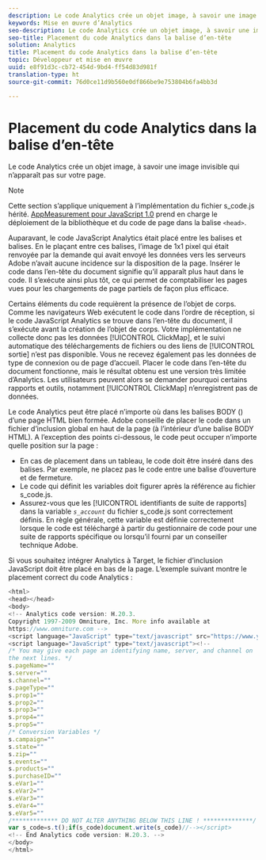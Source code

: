 ```yaml
---
description: Le code Analytics crée un objet image, à savoir une image invisible qui n’apparaît pas sur votre page.
keywords: Mise en œuvre d’Analytics
seo-description: Le code Analytics crée un objet image, à savoir une image invisible qui n’apparaît pas sur votre page.
seo-title: Placement du code Analytics dans la balise d’en-tête
solution: Analytics
title: Placement du code Analytics dans la balise d’en-tête
topic: Développeur et mise en œuvre
uuid: e8f91d3c-cb72-454d-9bd4-ff54d83d981f
translation-type: ht
source-git-commit: 76d0ce11d9b560e0df866be9e753804b6fa4bb3d

---
```



# Placement du code Analytics dans la balise d’en-tête

Le code Analytics crée un objet image, à savoir une image invisible qui n’apparaît pas sur votre page.

>[!NOTE]
>
>Cette section s’applique uniquement à l’implémentation du fichier s_code.js hérité. [AppMeasurement pour JavaScript 1.0](../../../implement/js-implementation/c-appmeasurement-js/appmeasure-mjs.md#concept_F3957D7093A94216BD79F35CFC1557E8) prend en charge le déploiement de la bibliothèque et du code de page dans la balise `<head>`.

Auparavant, le code JavaScript Analytics était placé entre les balises <head><meta http-equiv="Content-Type" content="text/html; charset=UTF-8"> et </head> balises. En le plaçant entre ces balises, l’image de 1x1 pixel qui était renvoyée par la demande qui avait envoyé les données vers les serveurs Adobe n’avait aucune incidence sur la disposition de la page. Insérer le code dans l’en-tête du document signifie qu’il apparaît plus haut dans le code. Il s’exécute ainsi plus tôt, ce qui permet de comptabiliser les pages vues pour les chargements de page partiels de façon plus efficace.

Certains éléments du code requièrent la présence de l’objet de corps. Comme les navigateurs Web exécutent le code dans l’ordre de réception, si le code JavaScript Analytics se trouve dans l’en-tête du document, il s’exécute avant la création de l’objet de corps. Votre implémentation ne collecte donc pas les données [!UICONTROL ClickMap], et le suivi automatique des téléchargements de fichiers ou des liens de [!UICONTROL sortie] n’est pas disponible. Vous ne recevez également pas les données de type de connexion ou de page d’accueil. Placer le code dans l’en-tête du document fonctionne, mais le résultat obtenu est une version très limitée d’Analytics. Les utilisateurs peuvent alors se demander pourquoi certains rapports et outils, notamment [!UICONTROL ClickMap] n’enregistrent pas de données.

Le code Analytics peut être placé n’importe où dans les balises BODY (<BODY></BODY>) d’une page HTML bien formée. Adobe conseille de placer le code dans un fichier d’inclusion global en haut de la page (à l’intérieur d’une balise BODY HTML). A l’exception des points ci-dessous, le code peut occuper n’importe quelle position sur la page :

* En cas de placement dans un tableau, le code doit être inséré dans des <td></td> balises. Par exemple, ne placez pas le code entre une balise d’ouverture <tr> et <td> de fermeture.
* Le code qui définit les variables doit figurer après la référence au fichier s_code.js.
* Assurez-vous que les [!UICONTROL identifiants de suite de rapports] dans la variable *`s_account`* du fichier s_code.js sont correctement définis. En règle générale, cette variable est définie correctement lorsque le code est téléchargé à partir du gestionnaire de code pour une suite de rapports spécifique ou lorsqu’il fourni par un conseiller technique Adobe.

Si vous souhaitez intégrer Analytics à Target, le fichier d’inclusion JavaScript doit être placé en bas de la page. L’exemple suivant montre le placement correct du code Analytics :

```js
<html> 
<head></head> 
<body> 
<!-- Analytics code version: H.20.3. 
Copyright 1997-2009 Omniture, Inc. More info available at 
https://www.omniture.com --> 
<script language="JavaScript" type="text/javascript" src="https://www.yourdomain.com/js/s_code.js"></script> 
<script language="JavaScript" type="text/javascript"><!-- 
/* You may give each page an identifying name, server, and channel on 
the next lines. */ 
s.pageName="" 
s.server="" 
s.channel="" 
s.pageType="" 
s.prop1="" 
s.prop2="" 
s.prop3="" 
s.prop4="" 
s.prop5="" 
/* Conversion Variables */ 
s.campaign="" 
s.state="" 
s.zip="" 
s.events="" 
s.products="" 
s.purchaseID="" 
s.eVar1="" 
s.eVar2="" 
s.eVar3="" 
s.eVar4="" 
s.eVar5="" 
/************* DO NOT ALTER ANYTHING BELOW THIS LINE ! **************/ 
var s_code=s.t();if(s_code)document.write(s_code)//--></script> 
<!-- End Analytics code version: H.20.3. --> 
</body> 
</html> 
```

